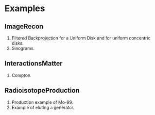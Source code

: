 # Examples

## ImageRecon
1. Filtered Backprojection for a Uniform Disk and for uniform concentric disks.
2. Sinograms.

## InteractionsMatter
1. Compton.

## RadioisotopeProduction
1. Production example of Mo-99.
2. Example of eluting a generator.
